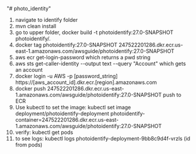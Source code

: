 "# photo_identity" 

1. navigate to identify folder
2. mvn clean install
3. go to upper folder, docker build -t photoidentify:27.0-SNAPSHOT photoidentify/.
4. docker tag photoidentify:27.0-SNAPSHOT 247522201286.dkr.ecr.us-east-1.amazonaws.com/awsguide/photoidentify:27.0-SNAPSHOT
5. aws ecr get-login-password which returns a pwd string
6. aws sts get-caller-identity --output text --query "Account"  which gets an account
7. docker login -u AWS -p [password_string] https://[aws_account_id].dkr.ecr.[region].amazonaws.com
8. docker push 247522201286.dkr.ecr.us-east-1.amazonaws.com/awsguide/photoidentify:27.0-SNAPSHOT push to ECR
9. Use kubectl to set the image:
kubectl set image deployment/photoidentify-deployment photoidentify-container=247522201286.dkr.ecr.us-east-1.amazonaws.com/awsguide/photoidentify:27.0-SNAPSHOT
10. verify: kubectl get pods
11. to see logs: kubectl logs photoidentify-deployment-9bb8c9d4f-vrzls  (id from pods)
